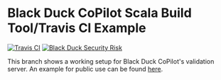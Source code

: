 # Black Duck CoPilot Scala Build Tool/Travis CI Example

[![Travis CI](https://travis-ci.org/BlackDuckCoPilot/example-sbt-travis.svg?branch=test)](https://travis-ci.org/BlackDuckCoPilot/example-sbt-travis) [![Black Duck Security Risk](https://test.duckbuild.io/github/groups/BlackDuckCoPilot/locations/example-sbt-travis/public/results/branches/test/badge-risk.svg)](https://test.duckbuild.io/github/groups/BlackDuckCoPilot/locations/example-sbt-travis/public/results/branches/test)

This branch shows a working setup for Black Duck CoPilot's validation server.
An example for public use can be found [here](https://github.com/BlackDuckCoPilot/example-sbt-travis).
